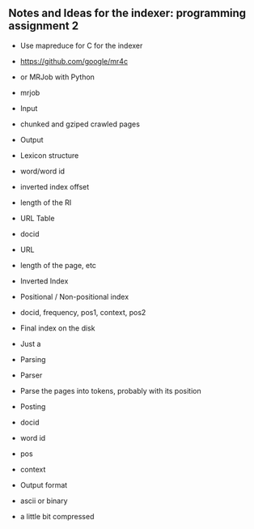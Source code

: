## Notes and Ideas for the indexer: programming assignment 2

* Use mapreduce for C for the indexer
 * https://github.com/google/mr4c

* or MRJob with Python
 * mrjob

* Input
 * chunked and gziped crawled pages

* Output
 * Lexicon structure
  * word/word id
  * inverted index offset
  * length of the RI
 * URL Table
  * docid
  * URL
  * length of the page, etc
 * Inverted Index
  * Positional / Non-positional index
  * docid, frequency, pos1, context, pos2
 * Final index on the disk
  * Just a

* Parsing
 * Parser
  * Parse the pages into tokens, probably with its position
 * Posting
  * docid
  * word id
  * pos
  * context

* Output format
 * ascii or binary
 * a little bit compressed

